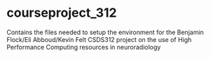 # courseproject_312

Contains the files needed to setup the environment for the Benjamin Flock/Eli Abboud/Kevin Felt CSDS312 project on the use of High Performance Computing resources in neuroradiology

